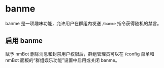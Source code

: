 # banme

banme 是一项趣味功能，允许用户在群组内发送 `/banme` 指令获得随机的禁言。

## 启用 banme

赋予 nmBot 删除消息和封禁用户权限后，群组管理员可以在 /config 菜单和 nmBot 面板的“群组娱乐功能”设置中启用或关闭 banme。